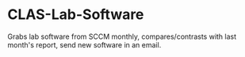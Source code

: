 # CLAS-Lab-Software
Grabs lab software from SCCM monthly, compares/contrasts with last month's report, send new software in an email.
